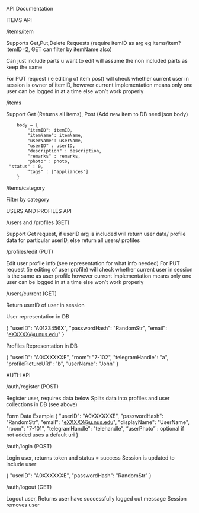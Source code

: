 API Documentation

ITEMS API

/items/item

Supports Get,Put,Delete Requests (require itemID as arg eg items/item?itemID=2, GET can filter by itemName also)

Can just include parts u want to edit will assume the non included parts as keep the same

For PUT request (ie editing of item post) will check whether current user in session is owner of itemID, however current implementation means only one user can be logged in at a time else won’t work properly

/items

Support Get (Returns all items), Post (Add new item to DB need json body)

        body = {
            "itemID": itemID,
            "itemName": itemName,
            "userName": userName,
            "userID" : userID,
            "description" : description,
            "remarks" : remarks,
            "photo" : photo,
     "status" : 0,
            “tags" : ["appliances"]
        }

/items/category

Filter by category

USERS AND PROFILES API

/users and /profiles (GET)

Support Get request, if userID arg is included will return user data/ profile data for particular userID, else return all users/ profiles


/profiles/edit (PUT)

Edit user profile info (see representation for what info needed)
For PUT request (ie editing of  user profile) will check whether current user in session is the same as user profile however current implementation means only one user can be logged in at a time else won’t work properly

/users/current (GET)

Return userID of user in session

User representation in DB

{
    "userID": "A0123456X",
    "passwordHash": "RandomStr",
    "email": "eXXXXX@u.nus.edu"
}

Profiles Representation in DB

{
    "userID": "A0XXXXXXE",
    "room": "7-102",
    "telegramHandle": "a",
    "profilePictureURI": "b",
    "userName": "John"
}

AUTH API

/auth/register (POST)

Register user, requires data below
Splits data into profiles and user collections in DB (see above)

Form Data Example
{
    "userID": "A0XXXXXXE",
    "passwordHash": "RandomStr",
    "email": "eXXXXX@u.nus.edu",
    "displayName": "UserName",
    "room": "7-101",
    "telegramHandle": "telehandle",
“userPhoto” : optional if not added uses a default uri
}


/auth/login (POST)

Login user, returns token and status = success
Session is updated to include user 

{
    "userID": "A0XXXXXXE",
    "passwordHash": "RandomStr"
}

/auth/logout (GET)

Logout user,
Returns user have successfully logged out message
Session removes user

